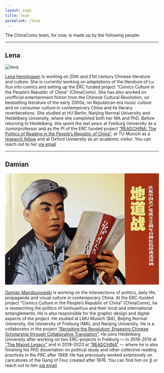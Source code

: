 ```yaml
---
layout: page
title: Team
permalink: /team
---
```


The ChinaComx team, for now, is made up by the following people:

***

## Lena
![lena](../assets/img/lhh-2.jpg)

[Lena Henningsen](https://www.researchgate.net/profile/Lena-Henningsen) is working on 20th and 21st century Chinese literature and culture. She is currently working on adaptations of the literature of Lu Xun into comics and setting up the ERC funded project “Comics Culture in the People’s Republic of China” (ChinaComx). She has also worked on unofficial entertainment fiction from the Chinese Cultural Revolution, on bestselling literature of the early 2000s, on Republican era music culture and on consumer culture in contemporary China and its literary reverberations. She studied at HU Berlin, Nanjing Normal University and Heidelberg University, where she completed both her MA and PhD. Before returning to Heidelberg, she spent the last years at Freiburg University as a Juniorprofessor and as the PI of the ERC funded project [“READCHINA: The Politics of Reading in the People’s Republic of China”](https://readchina.github.io), at TU Munich as a [research fellow](https://www.ias.tum.de/ias/henningsen-lena/) and at Oxford University as an academic visitor. You can reach out to her [via email](mailto:lena.henningsen@zo.uni-heidelberg.de)

***

## Damian
![damian](../assets/img/lhh-3.jpg)

[Damian Mandzunowski](https://www.researchgate.net/profile/Damian-Mandzunowski) is working on the intersections of politics, daily life, propaganda and visual culture in contemporary China. At the ERC-funded project “Comics Culture in the People’s Republic of China” (ChinaComx), he is researching the politics of lianhuanhua and their local and international entanglements. He is also responsible for the graphic design and digital aspects of the project. He studied at LMU Munich (BA), Beijing Normal University, the University of Freiburg (MA), and Nanjing University. He is a collaborator in the project [“Revisiting the Revolution: Engaging Chinese Scholarship through Collaborative Translation”](http://prchistory.org/revisiting-the-revolution-landing-page/). He joins Heidelberg University after working on two ERC-projects in Freiburg — in 2018-2019 at [“The Maoist Legacy”](https://www.maoistlegacy.de/) and in 2019-2023 at [“READCHINA”](https://readchina.github.io) — where he is also finishing his PhD dissertation on political study and other collective reading practices in the PRC after 1949. He has previously worked extensively on caricatures of the Gang of Four created after 1976. You can find him on [X](https://twitter.com/zhong_daming) or reach out to him [via email](mailto:damian.mandzunowski@zo.uni-heidelberg.de).